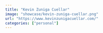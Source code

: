 ```yaml
---
title: "Kevin Zuniga Cuellar"
image: "showcase/kevin-zuniga-cuellar.png"
url: "https://www.kevinzunigacuellar.com/"
categories: ["personal"]
---
```

